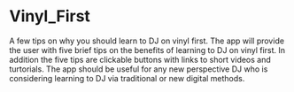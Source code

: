 # Vinyl_First
A few tips on why you should learn to DJ on vinyl first. The app will provide the user with five brief tips on the benefits of learning to DJ on vinyl first. In addition the five tips are clickable buttons with links to short videos and turtorials.
The app should be useful for any new perspective DJ who is considering learning to DJ via traditional or new digital methods.
